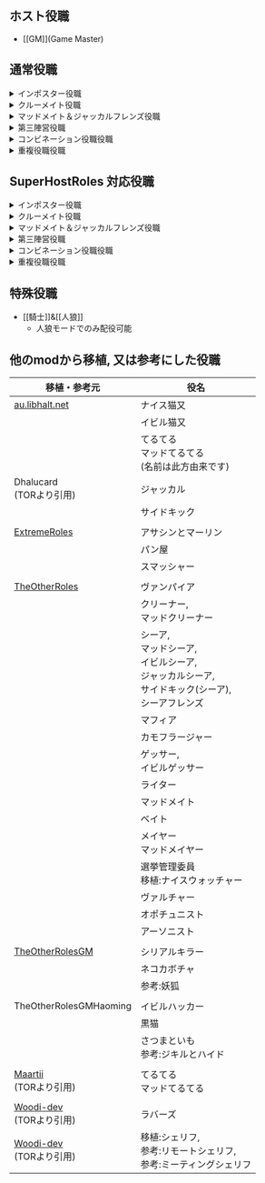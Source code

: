 ## ホスト役職
- [[GM]](Game Master)

## 通常役職
<details><summary>インポスター役職</summary><div>


- [[かに]]
- [[ぬーん]]
- [[イビルイレイサー]]
- [[イビルギャンブラー]]
- [[イビルゲッサー]]
- [[イビルサイエンティスト]]
- [[イビルシーア]]
- [[イビルスピードブースター]]
- [[イビルドアー]]
- [[イビル猫又]]
- [[イビルハッカー]]
- [[イビルボタナー]]
- [[イビルムービング]]
- [[イビルメカニック]]
- [[ヴァンパイア]]
  - [[眷属]]
- [[オーバーキラー]]
- [[カウントチェンジャー]]
- [[カモフラージャー]]
- [[クノイチ]]
- [[クラッカー]]
- [[クリーナー]]
- [[コウモリ]]
- [[コネクトキラー]]
- [[サイドキラー]]
  - [[マッドキラー]]
- [[サバイバー]]
- [[シークレットリーキラー]]
- [[シフトアクター]]
- [[ジャマー]]
- [[シリアルキラー]]
- [[スーサイドウィッシャー]]
- [[スパイダー]]
- [[スピーダー]]
- [[スマッシャー]]
- [[スラッガー]]
- [[ダークキラー]]
- [[タスカー]]
- [[ダブルキラー]]
- [[ディメンションウォーカー]]
- [[テレポーター]]
- [[ドッペルゲンガー]]
- [[ネコカボチャ]]
- [[ファインダー]]
- [[ファストメーカー]]
- [[フリーザー]]
- [[ペンギン]]
- [[ベントメーカー]]
- [[ホーク]]
- [[ポジションスワッパー]]
- [[マガジナー]]
- [[マッシュルーマー]]
- [[マトリョーシカ]]
- [[マフィア]]
- [[ミニマリスト]]
- [[レベリンガー]]
- [[ロケット]]
- [[侍]]
- [[自爆魔]]
- [[追跡者]]
- [[突き落と師]]
- [[泥棒]]
- [[波動砲]]
- [[魔術師]]
- [[人狼]] (人狼モード限定)</div></details>

<details><summary>クルーメイト役職</summary><div>


- [[さつまといも]]
- [[イカ]]
- [[ゲッサー]]
- [[サイコメトラー]]
- [[サンタ]]
- [[シーア]]
- [[シールダー]]
- [[シェリフ]]
- [[ジャンプダンサー]]
- [[シルバーバレット]]
- [[スター]]
- [[スタントマン]]
- [[スパイ]]
- [[スピードブースター]]
- [[タスクマネージャー]]
- [[ドアー]]
- [[トイレファン]]
- [[ドクター]]
- [[ナイス赤ずきん]]
- [[ナイスサイエンティスト]]
- [[ナイステレポーター]]
- [[ナイス猫又]]
- [[ナイスホーク]]
- [[ナイスボタナー]]
- [[ナイスメカニック]]
- [[バスカー]]
- [[ハンバーガー屋]]
- [[パン屋]]
- [[プテラノドン]]
- [[ベイト]]
- [[ペインター]]
- [[ベスト冤罪ヤー]]
- [[ホスフォラス]]
- [[ボディビルダー]]
- [[ミーティングシェリフ]]
- [[ムービング]]
- [[メイヤー]]
- [[ユビキタス]]
- [[ライター]]
- [[リモートシェリフ]]
- [[占い師]]
- [[技術者]]
- [[警察医]]
- [[賢者]]
- [[自宅警備員]]
- [[聖職者]]
- [[選挙管理委員]]
- [[村長]]
- [[天秤]]
- [[透視者]] (現在非表示)
- [[品行方正]]
- [[亡霊整備士]]
- [[夜行性]]
- [[遺言伝達者]]
- [[臨床検査技師]]
- [[霊媒師]]
- [[騎士]] (人狼モード限定)</div></details>

<details><summary>マッドメイト＆ジャッカルフレンズ役職</summary><div>

- [[マッドメイト]]
- [[黒猫]]
- [[崇拝者]]
- [[化け狸]]
- [[マッドメイヤー]]
- [[マッドシーア]]
- [[マッドメーカー]]
- [[マッドてるてる]]
- [[マッドホーク]]
- [[マッドクリーナー]]
- [[マッドスタントマン]]
- [[ブラックサンタ]]
- [[さつまといも]]
<br><br>
- [[ジャッカルフレンズ]]
- [[メイヤーフレンズ]]
- [[シーアフレンズ]]</div></details>

<details><summary>第三陣営役職</summary><div>

- [[ジャッカル]]
  - [[サイドキック]]
- [[波動砲ジャッカル]]
  - [[サイドキック(波動砲)]]
- [[ジャッカルシーア]]
- [[テレポートジャッカル]]<br><br>
- [[てるてる]]
- [[アーソニスト]]
- [[ヴァルチャー]]
- [[エゴイスト]]
- [[オポチュニスト]]
- [[キューピット]]
- [[サウナー]]
- [[ステファインダー]]
- [[スペランカー]]
- [[ニート]]
- [[パブロフの犬]]
- [[ブラックハットハッカー]]
- [[フランケンシュタイン]]
- [[フリーター]]
- [[ポーカーフェイス]]
- [[マグロ]]
- [[モイラ]]
- [[悪魔]]
- [[冤罪師]]
- [[陰陽師]]
  - [[式神]]
- [[神]]
- [[金庫破り]]
- [[詐欺師]]
- [[殺し屋]]
- [[仕事人]]
- [[自殺願望者]]
- [[写真屋]]
- [[純愛者]]
- [[爆ぜ師]]
- [[忘却者]]
- [[妖狐]]
- [[炎狐]]</div></details>

<details><summary>コンビネーション役職役職</summary><div>

- [[アサシンとマーリン]]
- [[独裁者と革命家]]
- [[3匹の仔豚]]</div></details>

<details><summary>重複役職役職</summary><div>

- [[狼憑き]]
- [[ラバーズ]]
- [[クラード]]
- [[ジャンボ]]</div></details>

## SuperHostRoles 対応役職
<details><summary>インポスター役職</summary><div>

- [[イビルギャンブラー]]
- [[イビルゲッサー]]
- [[イビルシーア]]
- [[イビル猫又]]
- [[イビルボタナー]]
- [[オーバーキラー]]
- [[カモフラージャー]] (現在非表示)
- [[サバイバー]]
- [[シリアルキラー]]
- [[スーサイドウィッシャー]]
- [[ダークキラー]]
- [[ドッペルゲンガー]]
- [[ネコカボチャ]]
- [[ファインダー]]
- [[ファストメーカー]]
- [[ペンギン]]
- [[マフィア]]
- [[ミニマリスト]]
- [[侍]]
- [[自爆魔]]</div></details>

<details><summary>クルーメイト役職</summary><div>

- [[さつまといも]]
- [[ゲッサー]]
- [[シーア]]
- [[シェリフ]]
- [[シルバーバレット]]
- [[スター]]
- [[スタントマン]]
- [[スパイ]]
- [[タスクマネージャー]]
- [[トイレファン]]
- [[ナイス猫又]]
- [[ナイスボタナー]]
- [[ハンバーガー屋]]
- [[パン屋]]
- [[ベイト]]
- [[ベスト冤罪ヤー]]
- [[メイヤー]]
- [[リモートシェリフ]]
- [[技術者]]
- [[警察医]]
- [[自宅警備員]]
- [[選挙管理委員]]
- [[村長]]
- [[天秤]]
- [[亡霊整備士]]
- [[夜行性]]
- [[臨床検査技師]]

</div></details>

<details><summary>マッドメイト＆ジャッカルフレンズ役職</summary><div>

- [[マッドメイト]]
- [[黒猫]]
- [[崇拝者]]
- [[化け狸]]
- [[マッドメイヤー]]
- [[マッドシーア]]
- [[マッドメーカー]]
- [[マッドてるてる]]
- [[さつまといも]]<br><br>
- [[ジャッカルフレンズ]]
- [[メイヤーフレンズ]]
- [[シーアフレンズ]]

</div></details>

<details><summary>第三陣営役職</summary><div>

- [[ジャッカル]]
  - [[サイドキック]]
- [[ジャッカルシーア]]<br><br>
- [[てるてる]]
- [[アーソニスト]]
- [[エゴイスト]]
- [[オポチュニスト]]
- [[キューピット]]
- [[パブロフの犬]]
- [[ポーカーフェイス]]
- [[マグロ]]
- [[モイラ]]
- [[悪魔]]
- [[冤罪師]]
- [[神]]
- [[詐欺師]]
- [[仕事人]]
- [[純愛者]]
- [[忘却者]]
- [[妖狐]]

</div></details>

<details><summary>コンビネーション役職役職</summary><div>

- [[アサシンとマーリン]]</div></details>

<details><summary>重複役職役職</summary><div>

- [[狼憑き]]
- [[ラバーズ]]
- [[クラード]]</div></details>

## 特殊役職

- [[騎士]]&[[人狼]]
    - 人狼モードでのみ配役可能

## 他のmodから移植, 又は参考にした役職
| 移植・参考元 | 役名 |
| -- | -- |
| [au.libhalt.net](https://au.libhalt.net/) | ナイス猫又 |
|  | イビル猫又 |
|  | てるてる<br>マッドてるてる<br>(名前は此方由来です) |
| Dhalucard<br>(TORより引用) | ジャッカル |
|  | サイドキック |
|  |  |
| [ExtremeRoles](https://github.com/yukieiji/ExtremeRoles) | アサシンとマーリン |
|  | パン屋 |
|  | スマッシャー |
|  |  |
| [TheOtherRoles](https://github.com/TheOtherRolesAU/TheOtherRoles) | ヴァンパイア |
|  | クリーナー,<br>マッドクリーナー |
|  | シーア,<br>マッドシーア,<br>イビルシーア,<br>ジャッカルシーア,<br>サイドキック(シーア),<br>シーアフレンズ |
|  | マフィア |
|  | カモフラージャー |
|  | ゲッサー,<br>イビルゲッサー |
|  | ライター |
|  | マッドメイト |
|  | ベイト |
|  | メイヤー<br>マッドメイヤー |
|  | 選挙管理委員<br>移植:ナイスウォッチャー |
|  | ヴァルチャー |
|  | オポチュニスト |
|  | アーソニスト |
|  |  |
| [TheOtherRolesGM](https://github.com/yukinogatari/TheOtherRoles-GM) | シリアルキラー |
|  | ネコカボチャ |
|  | 参考:妖狐 |
|  |  |
| TheOtherRolesGMHaoming | イビルハッカー |
|  | 黒猫 |
|  | さつまといも<br>参考:ジキルとハイド |
|  |  |
| [Maartii](https://github.com/Maartii/Jester)<br>(TORより引用) | てるてる<br>マッドてるてる |
|  |  |
| [Woodi-dev](https://github.com/Woodi-dev/Among-Us-Love-Couple-Mod)<br>(TORより引用) | ラバーズ |
| [Woodi-dev](https://github.com/Woodi-dev/Among-Us-Sheriff-Mod)<br>(TORより引用) | 移植:シェリフ,<br>参考:リモートシェリフ,<br>参考:ミーティングシェリフ |